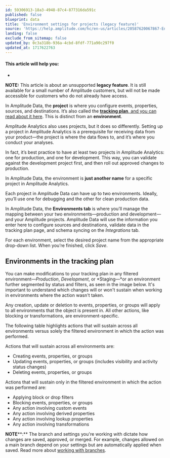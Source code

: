 ```yaml
---
id: 59306913-18a3-4948-87c4-877316da591c
published: false
blueprint: data
title: 'Environment settings for projects (legacy feature)'
source: 'https://help.amplitude.com/hc/en-us/articles/20587620067867-Environment-settings-for-projects-legacy-feature-'
landing: false
exclude_from_sitemap: false
updated_by: 0c3a318b-936a-4cbd-8fdf-771a90c297f0
updated_at: 1717622763
---
```

#### This article will help you:

* 

**NOTE:** This article is about an unsupported **legacy feature**. It is still available for a small number of Amplitude customers, but will not be made accessible for customers who do not already have access.

In Amplitude Data, the **project** is where you configure events, properties, sources, and destinations. It’s also called the [**tracking plan**, and you can read about it here](https://help.amplitude.com/hc/en-us/articles/5078731378203). This is distinct from an **environment**. 

Amplitude Analytics also uses projects, but it does so differently. Setting up a project in Amplitude Analytics is a prerequisite for receiving data from your product—the project is where the data flows to, and it’s where you conduct your analyses. 

In fact, it’s best practice to have at least two projects in Amplitude Analytics: one for production, and one for development. This way, you can validate against the development project first, and then roll out approved changes to production.

In Amplitude Data, the environment is **just another name** for a specific project in Amplitude Analytics. 

Each project in Amplitude Data can have up to two environments. Ideally, you’ll use one for debugging and the other for clean production data.

In Amplitude Data, the **Environments tab** is where you’ll manage the mapping between your two environments—production and development—and your Amplitude projects. Amplitude Data will use the information you enter here to configure sources and destinations, validate data in the tracking plan page, and schema syncing on the *Integrations* tab.

For each environment, select the desired project name from the appropriate drop-down list. When you’re finished, click *Save*.

## Environments in the tracking plan

You can make modifications to your tracking plan in any filtered environment—*Production*, *Development*, or *Staging—*or an environment further segmented by status and filters, as seen in the image below. It's important to understand which changes will or won't sustain when working in environments where the action wasn't taken.

Any creation, update or deletion to events, properties, or groups will apply to all environments that the object is present in. All other actions, like blocking or transformations, are environment-specific.

The following table highlights actions that will sustain across all environments versus solely the filtered environment in which the action was performed. 

Actions that will sustain across all environments are:

* Creating events, properties, or groups
* Updating events, properties, or groups (includes visibility and activity status changes)
* Deleting events, properties, or groups

Actions that will sustain only in the filtered environment in which the action was performed are:

* Applying block or drop filters
* Blocking events, properties, or groups
* Any action involving custom events
* Any action involving derived properties
* Any action involving lookup properties
* Any action involving transformations

**NOTE****:** The branch and settings you're working with dictate how changes are saved, approved, or merged. For example, changes allowed on a main branch depend on your settings but are automatically applied when saved. Read more about [working with branches](/data/work-with-branches).
